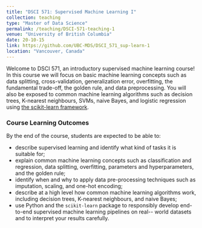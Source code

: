 ```yaml
---
title: "DSCI 571: Supervised Machine Learning I"
collection: teaching
type: "Master of Data Science"
permalink: /teaching/DSCI-571-teaching-1
venue: "University of British Columbia"
date: 20-10-15
link: https://github.com/UBC-MDS/DSCI_571_sup-learn-1
location: "Vancouver, Canada"
---
```


Welcome to DSCI 571, an  introductory supervised machine learning course! In this course we will focus on basic machine learning concepts such as data splitting, cross-validation, generalization error, overfitting, the fundamental trade-off, the golden rule, and data preprocessing. You will also be exposed to common machine learning algorithms such as decision trees, K-nearest neighbours, SVMs, naive Bayes, and logistic regression using [the scikit-learn framework](https://scikit-learn.org/stable/).

### Course Learning Outcomes    

By the end of the course, students are expected to be able to:
- describe supervised learning and identify what kind of tasks it is suitable for;
- explain common machine learning concepts such as classification and regression, data splitting, overfitting, parameters and hyperparameters, and the golden rule;
- identify when and why to apply data pre-processing techniques such as imputation, scaling, and one-hot encoding;
- describe at a high level how common machine learning algorithms work, including decision trees, K-nearest neighbours, and naive Bayes;
- use Python and the `scikit-learn` package to responsibly develop end-to-end supervised machine learning pipelines on real-- world datasets and to interpret your results carefully.

